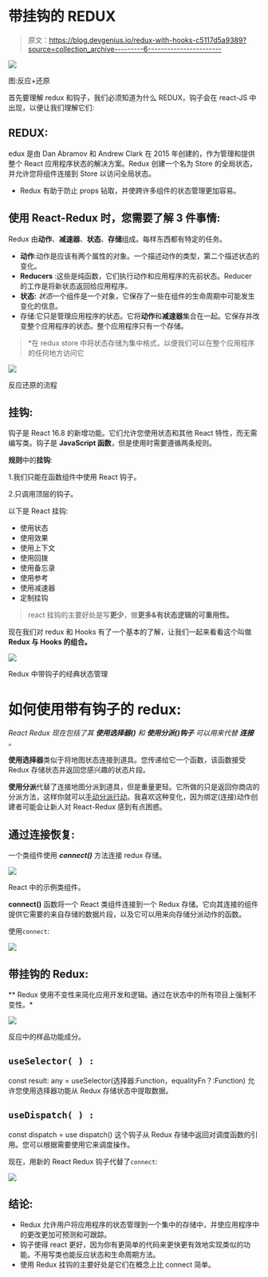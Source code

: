 # 带挂钩的 REDUX

> 原文：<https://blog.devgenius.io/redux-with-hooks-c5117d5a9389?source=collection_archive---------6----------------------->

![](img/87b519cd740e2ffc1f31b0785f148818.png)

图:反应+还原

首先要理解 redux 和钩子，我们必须知道为什么 REDUX，钩子会在 react-JS 中出现，以便让我们理解它们:

## REDUX:

edux 是由 Dan Abramov 和 Andrew Clark 在 2015 年创建的，作为管理和提供整个 React 应用程序状态的解决方案。Redux 创建一个名为 Store 的全局状态，并允许您将组件连接到 Store 以访问全局状态。

*   Redux 有助于防止 props 钻取，并使跨许多组件的状态管理更加容易。

## 使用 React-Redux 时，您需要了解 3 件事情:

Redux 由**动作**、**减速器**、**状态**、**存储**组成。每样东西都有特定的任务。

*   **动作**:动作是应该有两个属性的对象。一个描述动作的类型，第二个描述状态的变化。
*   **Reducers** :这些是纯函数，它们执行动作和应用程序的先前状态。Reducer 的工作是将新状态返回给应用程序。
*   **状态:** *状态*一个组件是一个对象，它保存了一些在组件的生命周期中可能发生变化的信息。
*   存储:它只是管理应用程序的状态。它将**动作**和**减速器**集合在一起。它保存并改变整个应用程序的状态。整个应用程序只有一个存储。

> *在 redux store 中将状态存储为集中格式，以便我们可以在整个应用程序的任何地方访问它

![](img/525cfc3fb8d17059310c969b0095be5b.png)

反应还原的流程

## 挂钩:

钩子是 React 16.8 的新增功能。它们允许您使用状态和其他 React 特性，而无需编写类。钩子是 **JavaScript 函数**，但是使用时需要遵循两条规则。

**规则**中的**挂钩**:

1.我们只能在函数组件中使用 React 钩子。

2.只调用顶层的钩子。

以下是 React 挂钩:

*   使用状态
*   使用效果
*   使用上下文
*   使用回拨
*   使用备忘录
*   使用参考
*   使用减速器
*   定制挂钩

> react 挂钩的主要好处是写**更少**，做**更多&有状态逻辑的可重用性。**

现在我们对 redux 和 Hooks 有了一个基本的了解，让我们一起来看看这个叫做 **Redux 与 Hooks 的组合。**

![](img/618e8d74fd42130e879501198bc189f2.png)

Redux 中带钩子的经典状态管理

# 如何使用带有钩子的 redux:

*React Redux 现在包括了其* ***使用选择器()*** *和* ***使用分派()钩子*** *可以用来代替* ***连接*** *。*

**使用选择器**类似于将地图状态连接到道具。您传递给它一个函数，该函数接受 Redux 存储状态并返回您感兴趣的状态片段。

**使用分派**代替了连接地图分派到道具，但是重量更轻。它所做的只是返回你商店的分派方法，这样你就可以[手动分派行动](https://github.com/reduxjs/react-redux/issues/1252#issuecomment-488160930)。我喜欢这种变化，因为绑定(连接)动作创建者可能会让新人对 React-Redux 感到有点困惑。

## 通过连接恢复:

一个类组件使用 ***connect()*** 方法连接 redux 存储。

![](img/8cc92d6e0b9af16fbef1f41cc8631cee.png)

React 中的示例类组件。

**connect()** 函数将一个 React 类组件连接到一个 Redux 存储。它向其连接的组件提供它需要的来自存储的数据片段，以及它可以用来向存储分派动作的函数。

使用`connect`:

![](img/a79b54aab69e53ce0ae31e23b638bf2c.png)

## 带挂钩的 Redux:

** Redux 使用不变性来简化应用开发和逻辑。通过在状态中的所有项目上强制不变性。*

![](img/163e0a71e4968f9d2f0cf8590687fc37.png)

反应中的样品功能成分。

## `useSelector( ) :`

const result: any = useSelector(选择器:Function，equalityFn？:Function)
允许您使用选择器功能从 Redux 存储状态中提取数据。

## `useDispatch( ) :`

const dispatch = use dispatch()
这个钩子从 Redux 存储中返回对调度函数的引用。您可以根据需要使用它来调度操作。

现在，用新的 React Redux 钩子代替了`connect`:

![](img/ada9fd75c214d33c1493e535dd132542.png)

## 结论:

*   Redux 允许用户将应用程序的状态管理到一个集中的存储中，并使应用程序中的更改更加可预测和可跟踪。
*   钩子使得 react 更好，因为你有更简单的代码来更快更有效地实现类似的功能。不用写类也能反应状态和生命周期方法。
*   使用 Redux 挂钩的主要好处是它们在概念上比 connect 简单。
